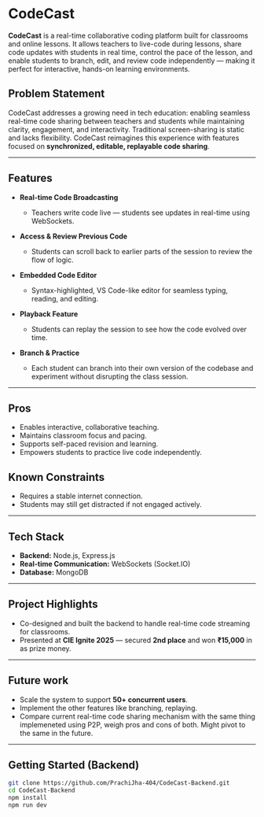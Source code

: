 #  CodeCast

**CodeCast** is a real-time collaborative coding platform built for classrooms and online lessons. It allows teachers to live-code during lessons, share code updates with students in real time, control the pace of the lesson, and enable students to branch, edit, and review code independently — making it perfect for interactive, hands-on learning environments.

## Problem Statement

CodeCast addresses a growing need in tech education: enabling seamless real-time code sharing between teachers and students while maintaining clarity, engagement, and interactivity. Traditional screen-sharing is static and lacks flexibility. CodeCast reimagines this experience with features focused on **synchronized, editable, replayable code sharing**.

---

## Features

- **Real-time Code Broadcasting**
  - Teachers write code live — students see updates in real-time using WebSockets.

- **Access & Review Previous Code**
  - Students can scroll back to earlier parts of the session to review the flow of logic.

- **Embedded Code Editor**
  - Syntax-highlighted, VS Code-like editor for seamless typing, reading, and editing.

- **Playback Feature**
  - Students can replay the session to see how the code evolved over time.

- **Branch & Practice**
  - Each student can branch into their own version of the codebase and experiment without disrupting the class session.

---

## Pros

- Enables interactive, collaborative teaching.
- Maintains classroom focus and pacing.
- Supports self-paced revision and learning.
- Empowers students to practice live code independently.

## Known Constraints

- Requires a stable internet connection.
- Students may still get distracted if not engaged actively.

---

## Tech Stack

- **Backend:** Node.js, Express.js
- **Real-time Communication:** WebSockets (Socket.IO)
- **Database:** MongoDB

---

## Project Highlights

- Co-designed and built the backend to handle real-time code streaming for classrooms.
- Presented at **CIE Ignite 2025** — secured **2nd place** and won **₹15,000** in as prize money.

---

## Future work

- Scale the system to support **50+ concurrent users**.
- Implement the other features like branching, replaying. 
- Compare current real-time code sharing mechanism with the same thing implemeneted using P2P, weigh pros and cons of both. Might pivot to the same in the future.

---

## Getting Started (Backend)

```bash
git clone https://github.com/PrachiJha-404/CodeCast-Backend.git
cd CodeCast-Backend
npm install
npm run dev
